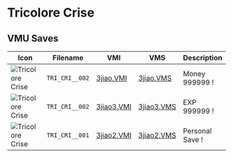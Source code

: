 # Tricolore Crise

## VMU Saves

| Icon | Filename | VMI | VMS | Description |
|------|----------|-----|-----|-------------|
| ![Tricolore Crise](../icons/TRI_CRI__002.GIF) | `TRI_CRI__002` | [3jiao.VMI](3jiao.VMI) | [3jiao.VMS](3jiao.VMS) | Money 999999 !
| ![Tricolore Crise](../icons/TRI_CRI__002.GIF) | `TRI_CRI__002` | [3jiao3.VMI](3jiao3.VMI) | [3jiao3.VMS](3jiao3.VMS) | EXP 999999 !
| ![Tricolore Crise](../icons/TRI_CRI__001.GIF) | `TRI_CRI__001` | [3jiao2.VMI](3jiao2.VMI) | [3jiao2.VMS](3jiao2.VMS) | Personal Save !
